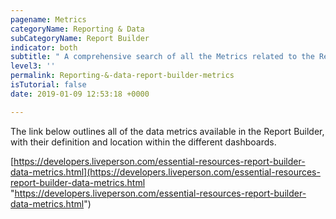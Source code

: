 ```yaml
---
pagename: Metrics
categoryName: Reporting & Data
subCategoryName: Report Builder
indicator: both
subtitle: " A comprehensive search of all the Metrics related to the Report Builder"
level3: ''
permalink: Reporting-&-data-report-builder-metrics
isTutorial: false
date: 2019-01-09 12:53:18 +0000

---
```

The link below outlines all of the data metrics available in the Report Builder, with their definition and location within the different dashboards.

[https://developers.liveperson.com/essential-resources-report-builder-data-metrics.html](https://developers.liveperson.com/essential-resources-report-builder-data-metrics.html "https://developers.liveperson.com/essential-resources-report-builder-data-metrics.html")